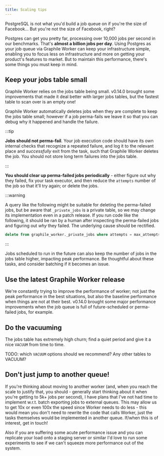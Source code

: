 ```yaml
---
title: Scaling tips
---
```


PostgreSQL is not what you'd build a job queue on if you're the size of
Facebook... But you're not the size of Facebook, right?

Postgres can get you pretty far, processing over 10,000 jobs per second in our
benchmarks. That's **almost a billion jobs per day**. Using Postgres as your job
queue via Graphile Worker can keep your infrastructure simple, enabling you to
focus less on infrastructure and more on getting your product's features to
market. But to maintain this performance, there's some things you must keep in
mind.

## Keep your jobs table small

Graphile Worker relies on the jobs table being small. v0.14.0 brought some
improvements that made it deal better with larger jobs tables, but the fastest
table to scan over is an empty one!

Graphile Worker automatically deletes jobs when they are complete to keep the
jobs table small; however if a job perma-fails we leave it so that you can debug
why it happened and handle the failure.

:::tip

**Jobs should not perma-fail**. Your job execution code should have its own
internal checks that recognize a repeated failure, and log it to the relevant
place and _successfully_ exit from the task, such that Graphile Worker deletes
the job. You should not store long term failures into the jobs table.

:::

**You should clear up perma-failed jobs periodically** - either figure out why
they failed, fix your task executor, and then reduce the `attempts` number of
the job so that it'll try again; or delete the jobs.

:::warning

A query like the following might be suitable for deleting the perma-failed jobs,
but be aware that `_private_jobs` is a private table, so we may change its
implementation even in a patch release. If you run code like the following, it
should be ran by a human after inspecting the perma-failed jobs and figuring out
_why_ they failed. The underlying cause should be rectified.

```sql
delete from graphile_worker._private_jobs where attempts = max_attempts and locked_at is null;
```

:::

Jobs scheduled to run in the future can also keep the number of jobs in the jobs
table higher, impacting peak performance. Be thoughtful about these tasks, and
consider batching if it becomes an issue.

## Use the latest Graphile Worker release

We're constantly trying to improve the performance of worker; not just the peak
performance in the best situations, but also the baseline performance when
things are not at their best. v0.14.0 brought some major performance
improvements when the job queue is full of future-scheduled or perma-failed
jobs, for example.

## Do the vacuuming

The jobs table has extremely high churn; find a quiet period and give it a nice
`VACUUM` from time to time.

TODO: which `VACUUM` options should we recommend? Any other tables to VACUUM?

## Don't just jump to another queue!

If you're thinking about moving to another worker (and, when you reach the scale
to justify that, you should - generally start thinking about it when you're
getting to 5k+ jobs per second), I have plans that I've not had time to
implement w.r.t. batch exporting jobs to external queues. This may allow us to
get 10x or even 100x the speed since Worker needs to do less - this would mean
you don't need to rewrite the code that calls Worker, just the tasks themselves
would be implemented in another queue. If/when this is of interest, get in
touch!

Also if you are suffering some acute performance issue and you can replicate
your load onto a staging server or similar I'd love to run some experiments to
see if we can't squeeze more performance out of the system.
